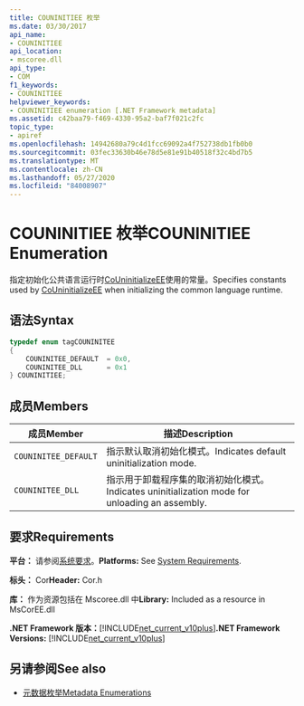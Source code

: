 ```yaml
---
title: COUNINITIEE 枚举
ms.date: 03/30/2017
api_name:
- COUNINITIEE
api_location:
- mscoree.dll
api_type:
- COM
f1_keywords:
- COUNINITIEE
helpviewer_keywords:
- COUNINITIEE enumeration [.NET Framework metadata]
ms.assetid: c42baa79-f469-4330-95a2-baf7f021c2fc
topic_type:
- apiref
ms.openlocfilehash: 14942680a79c4d1fcc69092a4f752738db1fb0b0
ms.sourcegitcommit: 03fec33630b46e78d5e81e91b40518f32c4bd7b5
ms.translationtype: MT
ms.contentlocale: zh-CN
ms.lasthandoff: 05/27/2020
ms.locfileid: "84008907"
---
```

# <a name="couninitiee-enumeration"></a><span data-ttu-id="29f3a-102">COUNINITIEE 枚举</span><span class="sxs-lookup"><span data-stu-id="29f3a-102">COUNINITIEE Enumeration</span></span>
<span data-ttu-id="29f3a-103">指定初始化公共语言运行时[CoUninitializeEE](../hosting/couninitializeee-function.md)使用的常量。</span><span class="sxs-lookup"><span data-stu-id="29f3a-103">Specifies constants used by [CoUninitializeEE](../hosting/couninitializeee-function.md) when initializing the common language runtime.</span></span>  
  
## <a name="syntax"></a><span data-ttu-id="29f3a-104">语法</span><span class="sxs-lookup"><span data-stu-id="29f3a-104">Syntax</span></span>  
  
```cpp  
typedef enum tagCOUNINITEE  
{  
    COUNINITEE_DEFAULT  = 0x0,
    COUNINITEE_DLL      = 0x1  
} COUNINITIEE;  
```  
  
## <a name="members"></a><span data-ttu-id="29f3a-105">成员</span><span class="sxs-lookup"><span data-stu-id="29f3a-105">Members</span></span>  
  
|<span data-ttu-id="29f3a-106">成员</span><span class="sxs-lookup"><span data-stu-id="29f3a-106">Member</span></span>|<span data-ttu-id="29f3a-107">描述</span><span class="sxs-lookup"><span data-stu-id="29f3a-107">Description</span></span>|  
|------------|-----------------|  
|`COUNINITEE_DEFAULT`|<span data-ttu-id="29f3a-108">指示默认取消初始化模式。</span><span class="sxs-lookup"><span data-stu-id="29f3a-108">Indicates default uninitialization mode.</span></span>|  
|`COUNINITEE_DLL`|<span data-ttu-id="29f3a-109">指示用于卸载程序集的取消初始化模式。</span><span class="sxs-lookup"><span data-stu-id="29f3a-109">Indicates uninitialization mode for unloading an assembly.</span></span>|  
  
## <a name="requirements"></a><span data-ttu-id="29f3a-110">要求</span><span class="sxs-lookup"><span data-stu-id="29f3a-110">Requirements</span></span>  
 <span data-ttu-id="29f3a-111">**平台：** 请参阅[系统要求](../../get-started/system-requirements.md)。</span><span class="sxs-lookup"><span data-stu-id="29f3a-111">**Platforms:** See [System Requirements](../../get-started/system-requirements.md).</span></span>  
  
 <span data-ttu-id="29f3a-112">**标头：** Cor</span><span class="sxs-lookup"><span data-stu-id="29f3a-112">**Header:** Cor.h</span></span>  
  
 <span data-ttu-id="29f3a-113">**库：** 作为资源包括在 Mscoree.dll 中</span><span class="sxs-lookup"><span data-stu-id="29f3a-113">**Library:** Included as a resource in MsCorEE.dll</span></span>  
  
 <span data-ttu-id="29f3a-114">**.NET Framework 版本：**[!INCLUDE[net_current_v10plus](../../../../includes/net-current-v10plus-md.md)]</span><span class="sxs-lookup"><span data-stu-id="29f3a-114">**.NET Framework Versions:** [!INCLUDE[net_current_v10plus](../../../../includes/net-current-v10plus-md.md)]</span></span>  
  
## <a name="see-also"></a><span data-ttu-id="29f3a-115">另请参阅</span><span class="sxs-lookup"><span data-stu-id="29f3a-115">See also</span></span>

- [<span data-ttu-id="29f3a-116">元数据枚举</span><span class="sxs-lookup"><span data-stu-id="29f3a-116">Metadata Enumerations</span></span>](metadata-enumerations.md)
